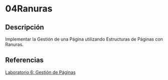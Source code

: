 04Ranuras
===================

Descripción
-----------

Implementar la Gestión de una Página utilizando Estructuras de Páginas con Ranuras. 

Referencias
-----------

[Laboratorio 6: Gestión de Páginas][1]

[1]: http://hanconina.nubeuniversitaria.com/unsaac/desarrollo-de-base-de-datos-ii-2012-i/laboratorio/laboratorio6 "Laboratorio 6: Gestión de páginas"